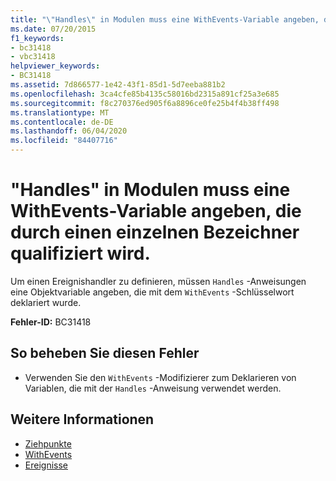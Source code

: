 ```yaml
---
title: "\"Handles\" in Modulen muss eine WithEvents-Variable angeben, die durch einen einzelnen Bezeichner qualifiziert wird."
ms.date: 07/20/2015
f1_keywords:
- bc31418
- vbc31418
helpviewer_keywords:
- BC31418
ms.assetid: 7d866577-1e42-43f1-85d1-5d7eeba881b2
ms.openlocfilehash: 3ca4cfe85b4135c58016bd2315a891cf25a3e685
ms.sourcegitcommit: f8c270376ed905f6a8896ce0fe25b4f4b38ff498
ms.translationtype: MT
ms.contentlocale: de-DE
ms.lasthandoff: 06/04/2020
ms.locfileid: "84407716"
---
```

# <a name="handles-in-modules-must-specify-a-withevents-variable-qualified-with-a-single-identifier"></a>"Handles" in Modulen muss eine WithEvents-Variable angeben, die durch einen einzelnen Bezeichner qualifiziert wird.
Um einen Ereignishandler zu definieren, müssen `Handles` -Anweisungen eine Objektvariable angeben, die mit dem `WithEvents` -Schlüsselwort deklariert wurde.  
  
 **Fehler-ID:** BC31418  
  
## <a name="to-correct-this-error"></a>So beheben Sie diesen Fehler  
  
- Verwenden Sie den `WithEvents` -Modifizierer zum Deklarieren von Variablen, die mit der `Handles` -Anweisung verwendet werden.  
  
## <a name="see-also"></a>Weitere Informationen

- [Ziehpunkte](../language-reference/statements/handles-clause.md)
- [WithEvents](../language-reference/modifiers/withevents.md)
- [Ereignisse](../programming-guide/language-features/events/index.md)
